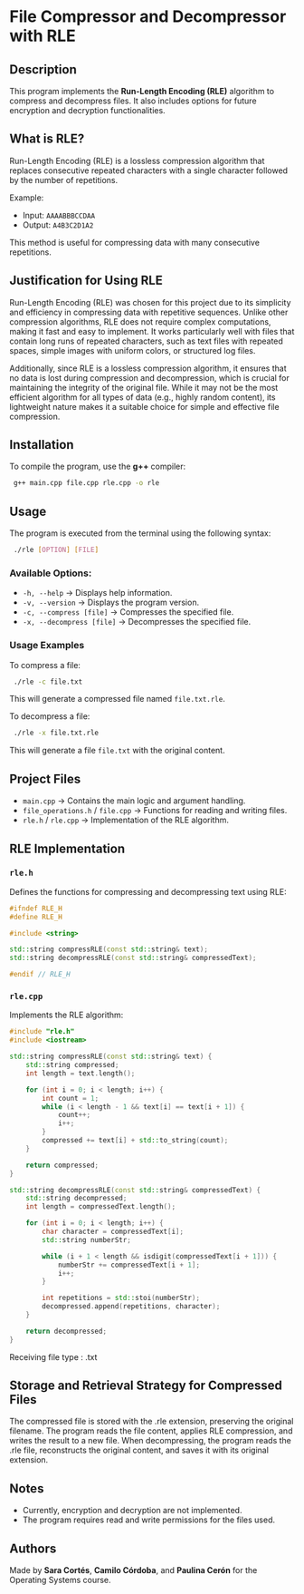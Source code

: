 # File Compressor and Decompressor with RLE

## Description
This program implements the **Run-Length Encoding (RLE)** algorithm to compress and decompress files. It also includes options for future encryption and decryption functionalities.

## What is RLE?
Run-Length Encoding (RLE) is a lossless compression algorithm that replaces consecutive repeated characters with a single character followed by the number of repetitions.

Example:
- Input: `AAAABBBCCDAA`
- Output: `A4B3C2D1A2`

This method is useful for compressing data with many consecutive repetitions.
## Justification for Using RLE

Run-Length Encoding (RLE) was chosen for this project due to its simplicity and efficiency in compressing data with repetitive sequences. Unlike other compression algorithms, RLE does not require complex computations, making it fast and easy to implement. It works particularly well with files that contain long runs of repeated characters, such as text files with repeated spaces, simple images with uniform colors, or structured log files.

Additionally, since RLE is a lossless compression algorithm, it ensures that no data is lost during compression and decompression, which is crucial for maintaining the integrity of the original file. While it may not be the most efficient algorithm for all types of data (e.g., highly random content), its lightweight nature makes it a suitable choice for simple and effective file compression.
## Installation
To compile the program, use the **g++** compiler:

```bash
 g++ main.cpp file.cpp rle.cpp -o rle
```

## Usage
The program is executed from the terminal using the following syntax:

```bash
 ./rle [OPTION] [FILE]
```

### Available Options:
- `-h, --help` → Displays help information.
- `-v, --version` → Displays the program version.
- `-c, --compress [file]` → Compresses the specified file.
- `-x, --decompress [file]` → Decompresses the specified file.

### Usage Examples
To compress a file:
```bash
 ./rle -c file.txt
```
This will generate a compressed file named `file.txt.rle`.

To decompress a file:
```bash
 ./rle -x file.txt.rle
```
This will generate a file `file.txt` with the original content.

## Project Files
- `main.cpp` → Contains the main logic and argument handling.
- `file_operations.h` / `file.cpp` → Functions for reading and writing files.
- `rle.h` / `rle.cpp` → Implementation of the RLE algorithm.

## RLE Implementation
### `rle.h`
Defines the functions for compressing and decompressing text using RLE:
```cpp
#ifndef RLE_H
#define RLE_H

#include <string>

std::string compressRLE(const std::string& text);
std::string decompressRLE(const std::string& compressedText);

#endif // RLE_H
```

### `rle.cpp`
Implements the RLE algorithm:
```cpp
#include "rle.h"
#include <iostream>

std::string compressRLE(const std::string& text) {
    std::string compressed;
    int length = text.length();

    for (int i = 0; i < length; i++) {
        int count = 1;
        while (i < length - 1 && text[i] == text[i + 1]) {
            count++;
            i++;
        }
        compressed += text[i] + std::to_string(count);
    }

    return compressed;
}

std::string decompressRLE(const std::string& compressedText) {
    std::string decompressed;
    int length = compressedText.length();

    for (int i = 0; i < length; i++) {
        char character = compressedText[i];
        std::string numberStr;

        while (i + 1 < length && isdigit(compressedText[i + 1])) {
            numberStr += compressedText[i + 1];
            i++;
        }

        int repetitions = std::stoi(numberStr);
        decompressed.append(repetitions, character);
    }

    return decompressed;
}
```
 Receiving file type : .txt

## Storage and Retrieval Strategy for Compressed Files

The compressed file is stored with the .rle extension, preserving the original filename. The program reads the file content, applies RLE compression, and writes the result to a new file. When decompressing, the program reads the .rle file, reconstructs the original content, and saves it with its original extension.
 

## Notes
- Currently, encryption and decryption are not implemented.
- The program requires read and write permissions for the files used.

## Authors

Made by **Sara Cortés**, **Camilo Córdoba**, and **Paulina Cerón** for the Operating Systems course.
